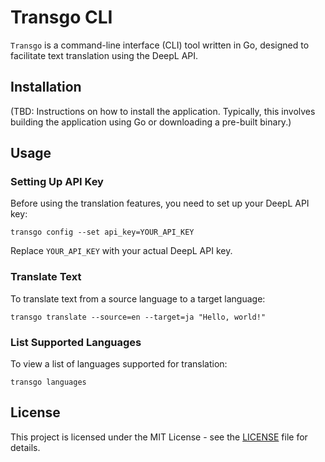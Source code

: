 # Transgo CLI

`Transgo` is a command-line interface (CLI) tool written in Go, designed to facilitate text translation using the DeepL API.

## Installation

(TBD: Instructions on how to install the application. Typically, this involves building the application using Go or downloading a pre-built binary.)

## Usage

### Setting Up API Key

Before using the translation features, you need to set up your DeepL API key:

```
transgo config --set api_key=YOUR_API_KEY
```

Replace `YOUR_API_KEY` with your actual DeepL API key.

### Translate Text

To translate text from a source language to a target language:

```
transgo translate --source=en --target=ja "Hello, world!"
```

### List Supported Languages

To view a list of languages supported for translation:

```
transgo languages
```

## License

This project is licensed under the MIT License - see the [LICENSE](LICENSE) file for details.
